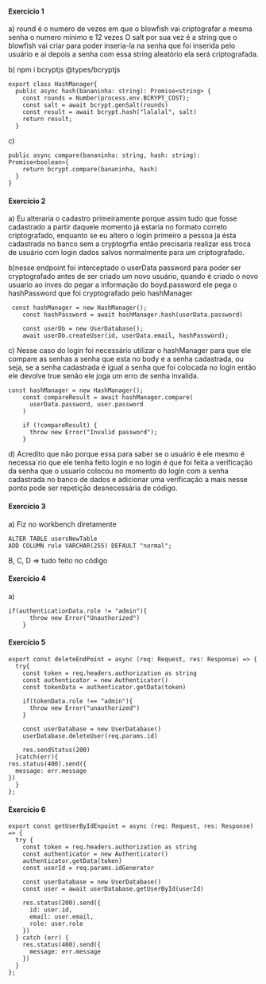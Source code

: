 #### Exercício 1
a) round é o numero de vezes em que o blowfish vai criptografar a mesma senha o numero mínimo e 12 vezes
O salt por sua vez é a string que o blowfish vai criar para poder inseria-la na senha que foi inserida pelo usuário e ai depois a senha com essa string aleatório ela será criptografada.

b) npm i bcryptjs @types/bcryptjs
```
export class HashManager{
  public async hash(bananinha: string): Promise<string> {
    const rounds = Number(process.env.BCRYPT_COST);
    const salt = await bcrypt.genSalt(rounds)
    const result = await bcrypt.hash("lalalal", salt)
    return result;
  }
```
c) 
```
public async compare(bananinha: string, hash: string): Promise<boolean>{
    return bcrypt.compare(bananinha, hash)
  }
}
```
#### Exercício 2
a) Eu alteraria o cadastro primeiramente porque assim tudo que fosse cadastrado a partir daquele momento já estaria no formato correto criptografado, enquanto se eu altero o login primeiro a pessoa ja ésta cadastrada no banco sem a cryptogrfia então precisaria realizar ess troca de usuário com login dados salvos normalmente para um criptografado.

b)nesse endpoint foi interceptado o userData password para poder ser cryptografado antes de ser criado um novo usuário, quando é criado o novo usuario ao inves do pegar a informação do boyd.password ele pega o hashPassword que foi cryptografado pelo hashManager
```
 const hashManager = new HashManager();
    const hashPassword = await hashManager.hash(userData.password)

    const userDb = new UserDatabase();
    await userDb.createUser(id, userData.email, hashPassword);
```
c) Nesse caso do login foi necessário utilizar o hashManager para que ele compare as senhas a senha que esta no body e a senha cadastrada, ou seja, se a senha cadastrada é igual a senha que foi colocada no login então ele devolve true senão ele joga um erro de senha invalida.
```
const hashManager = new HashManager();
    const compareResult = await hashManager.compare(
      userData.password, user.password
    )

    if (!compareResult) {
      throw new Error("Invalid password");
    }
```

d) Acredito que não porque essa para saber se o usuário é ele mesmo é necessa´rio que ele tenha feito login e no login é que foi feita a verificação da senha que o usuario colocou no momento do login com a senha cadastrada no banco de dados e adicionar uma verificação a mais nesse ponto pode ser repetição desnecessária de código.

#### Exercício 3
a) Fiz no workbench diretamente
```
ALTER TABLE usersNewTable 
ADD COLUMN role VARCHAR(255) DEFAULT "normal";
```
B, C, D => tudo feito no código

#### Exercício 4
a)
```
if(authenticationData.role != "admin"){
      throw new Error("Unauthorized")
    }
```

#### Exercício 5
```
export const deleteEndPoint = async (req: Request, res: Response) => {
  try{
    const token = req.headers.authorization as string
    const authenticator = new Authenticator()
    const tokenData = authenticator.getData(token)

    if(tokenData.role !== "admin"){
      throw new Error("unauthorized")
    }

    const userDatabase = new UserDatabase()
    userDatabase.deleteUser(req.params.id)

    res.sendStatus(200)
  }catch(err){
res.status(400).send({
  message: err.message
})
  }
};
```
#### Exercício 6
```
export const getUserByIdEnpoint = async (req: Request, res: Response) => {
  try {
    const token = req.headers.authorization as string
    const authenticator = new Authenticator()
    authenticator.getData(token)
    const userId = req.params.idGenerator

    const userDatabase = new UserDatabase()
    const user = await userDatabase.getUserById(userId)

    res.status(200).send({
      id: user.id,
      email: user.email,
      role: user.role
    })
  } catch (err) {
    res.status(400).send({
      message: err.message
    })
  }
};
```












